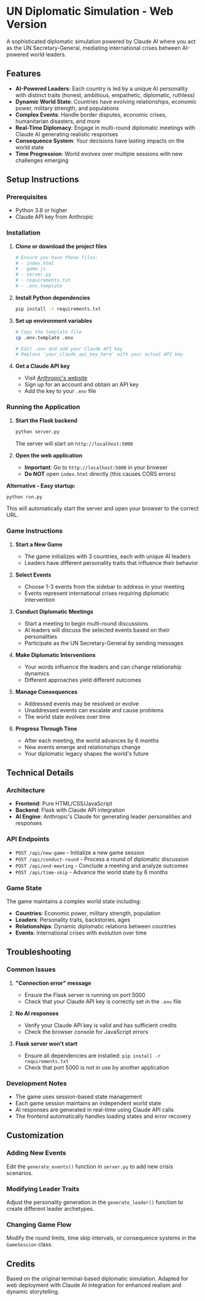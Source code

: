 # UN Diplomatic Simulation - Web Version

A sophisticated diplomatic simulation powered by Claude AI where you act as the UN Secretary-General, mediating international crises between AI-powered world leaders.

## Features

- **AI-Powered Leaders**: Each country is led by a unique AI personality with distinct traits (honest, ambitious, empathetic, diplomatic, ruthless)
- **Dynamic World State**: Countries have evolving relationships, economic power, military strength, and populations
- **Complex Events**: Handle border disputes, economic crises, humanitarian disasters, and more
- **Real-Time Diplomacy**: Engage in multi-round diplomatic meetings with Claude AI generating realistic responses
- **Consequence System**: Your decisions have lasting impacts on the world state
- **Time Progression**: World evolves over multiple sessions with new challenges emerging

## Setup Instructions

### Prerequisites

- Python 3.8 or higher
- Claude API key from Anthropic

### Installation

1. **Clone or download the project files**
   ```bash
   # Ensure you have these files:
   # - index.html
   # - game.js
   # - server.py
   # - requirements.txt
   # - .env.template
   ```

2. **Install Python dependencies**
   ```bash
   pip install -r requirements.txt
   ```

3. **Set up environment variables**
   ```bash
   # Copy the template file
   cp .env.template .env
   
   # Edit .env and add your Claude API key
   # Replace 'your_claude_api_key_here' with your actual API key
   ```

4. **Get a Claude API key**
   - Visit [Anthropic's website](https://www.anthropic.com/)
   - Sign up for an account and obtain an API key
   - Add the key to your `.env` file

### Running the Application

1. **Start the Flask backend**
   ```bash
   python server.py
   ```
   The server will start on `http://localhost:5000`

2. **Open the web application**
   - **Important**: Go to `http://localhost:5000` in your browser
   - **Do NOT** open `index.html` directly (this causes CORS errors)

**Alternative - Easy startup:**
```bash
python run.py
```
This will automatically start the server and open your browser to the correct URL.

### Game Instructions

1. **Start a New Game**
   - The game initializes with 3 countries, each with unique AI leaders
   - Leaders have different personality traits that influence their behavior

2. **Select Events**
   - Choose 1-3 events from the sidebar to address in your meeting
   - Events represent international crises requiring diplomatic intervention

3. **Conduct Diplomatic Meetings**
   - Start a meeting to begin multi-round discussions
   - AI leaders will discuss the selected events based on their personalities
   - Participate as the UN Secretary-General by sending messages

4. **Make Diplomatic Interventions**
   - Your words influence the leaders and can change relationship dynamics
   - Different approaches yield different outcomes

5. **Manage Consequences**
   - Addressed events may be resolved or evolve
   - Unaddressed events can escalate and cause problems
   - The world state evolves over time

6. **Progress Through Time**
   - After each meeting, the world advances by 6 months
   - New events emerge and relationships change
   - Your diplomatic legacy shapes the world's future

## Technical Details

### Architecture

- **Frontend**: Pure HTML/CSS/JavaScript
- **Backend**: Flask with Claude API integration
- **AI Engine**: Anthropic's Claude for generating leader personalities and responses

### API Endpoints

- `POST /api/new-game` - Initialize a new game session
- `POST /api/conduct-round` - Process a round of diplomatic discussion
- `POST /api/end-meeting` - Conclude a meeting and analyze outcomes
- `POST /api/time-skip` - Advance the world state by 6 months

### Game State

The game maintains a complex world state including:
- **Countries**: Economic power, military strength, population
- **Leaders**: Personality traits, backstories, ages
- **Relationships**: Dynamic diplomatic relations between countries
- **Events**: International crises with evolution over time

## Troubleshooting

### Common Issues

1. **"Connection error" message**
   - Ensure the Flask server is running on port 5000
   - Check that your Claude API key is correctly set in the `.env` file

2. **No AI responses**
   - Verify your Claude API key is valid and has sufficient credits
   - Check the browser console for JavaScript errors

3. **Flask server won't start**
   - Ensure all dependencies are installed: `pip install -r requirements.txt`
   - Check that port 5000 is not in use by another application

### Development Notes

- The game uses session-based state management
- Each game session maintains an independent world state
- AI responses are generated in real-time using Claude API calls
- The frontend automatically handles loading states and error recovery

## Customization

### Adding New Events

Edit the `generate_events()` function in `server.py` to add new crisis scenarios.

### Modifying Leader Traits

Adjust the personality generation in the `generate_leader()` function to create different leader archetypes.

### Changing Game Flow

Modify the round limits, time skip intervals, or consequence systems in the `GameSession` class.

## Credits

Based on the original terminal-based diplomatic simulation. Adapted for web deployment with Claude AI integration for enhanced realism and dynamic storytelling. 